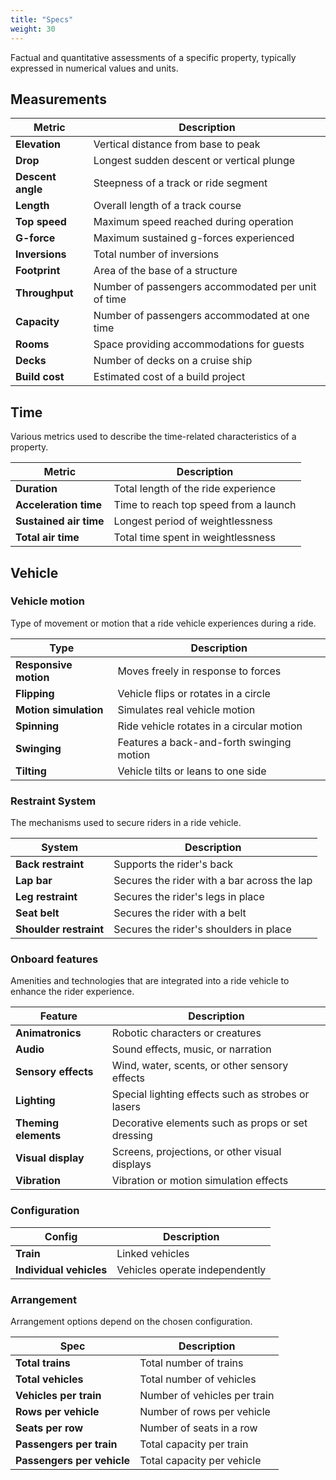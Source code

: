 ```yaml
---
title: "Specs"
weight: 30
---
```


Factual and quantitative assessments of a specific property, typically expressed in numerical values and units.

## Measurements

| Metric | Description |
| --- | --- |
| **Elevation** | Vertical distance from base to peak |
| **Drop** | Longest sudden descent or vertical plunge |
| **Descent angle** | Steepness of a track or ride segment |
| **Length** | Overall length of a track course |
| **Top speed** | Maximum speed reached during operation |
| **G-force** | Maximum sustained g-forces experienced |
| **Inversions** | Total number of inversions |
| **Footprint** | Area of the base of a structure |
| **Throughput** | Number of passengers accommodated per unit of time |
| **Capacity** | Number of passengers accommodated at one time |
| **Rooms** | Space providing accommodations for guests |
| **Decks** | Number of decks on a cruise ship |
| **Build cost** | Estimated cost of a build project |


## Time
Various metrics used to describe the time-related characteristics of a property.

| Metric | Description |
| --- | --- |
| **Duration** | Total length of the ride experience |
| **Acceleration time** | Time to reach top speed from a launch |
| **Sustained air time** | Longest period of weightlessness |
| **Total air time** | Total time spent in weightlessness |



## Vehicle

### Vehicle motion

Type of movement or motion that a ride vehicle experiences during a ride.

| Type | Description |
| --- | --- |
| **Responsive motion** | Moves freely in response to forces |
| **Flipping** | Vehicle flips or rotates in a circle |
| **Motion simulation** | Simulates real vehicle motion |
| **Spinning** | Ride vehicle rotates in a circular motion |
| **Swinging** | Features a back-and-forth swinging motion |
| **Tilting** | Vehicle tilts or leans to one side |


### Restraint System
The mechanisms used to secure riders in a ride vehicle.

| System | Description |
| --- | --- |
| **Back restraint** | Supports the rider's back |
| **Lap bar** | Secures the rider with a bar across the lap |
| **Leg restraint** | Secures the rider's legs in place |
| **Seat belt** | Secures the rider with a belt |
| **Shoulder restraint** | Secures the rider's shoulders in place |


### Onboard features

Amenities and technologies that are integrated into a ride vehicle to enhance the rider experience.

| Feature | Description |
| --- | --- |
| **Animatronics** | Robotic characters or creatures |
| **Audio** | Sound effects, music, or narration |
| **Sensory effects** | Wind, water, scents, or other sensory effects |
| **Lighting** | Special lighting effects such as strobes or lasers |
| **Theming elements** | Decorative elements such as props or set dressing |
| **Visual display** | Screens, projections, or other visual displays |
| **Vibration** | Vibration or motion simulation effects |


### Configuration

| Config | Description |
| --- | --- |
| **Train** | Linked vehicles |
| **Individual vehicles** | Vehicles operate independently |

### Arrangement

Arrangement options depend on the chosen configuration.

| Spec | Description |
| --- | --- |
| **Total trains** | Total number of trains |
| **Total vehicles** | Total number of vehicles |
| **Vehicles per train** | Number of vehicles per train |
| **Rows per vehicle** | Number of rows per vehicle |
| **Seats per row** | Number of seats in a row |
| **Passengers per train** | Total capacity per train |
| **Passengers per vehicle** | Total capacity per vehicle |


